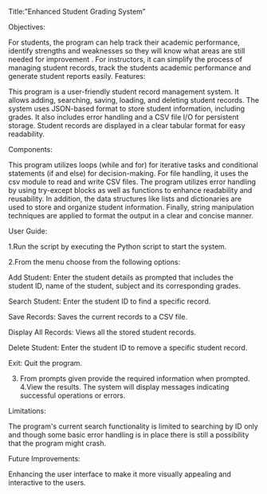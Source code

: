 Title:”Enhanced Student Grading System”

Objectives:

For students, the program can help track their academic performance, identify strengths and weaknesses so they will know what areas are still needed for improvement . For instructors, it can simplify the process of managing student records, track the students academic performance and  generate student  reports easily.
Features:

This program is  a user-friendly student record management system. It allows adding, searching, saving, loading, and deleting student records. The system uses JSON-based format to store student information, including grades. It also includes error handling  and a CSV file I/O for persistent storage. Student records are displayed in a clear tabular format for easy readability.

Components:

This program  utilizes loops (while and for) for iterative tasks and conditional statements (if and else) for decision-making. For file handling, it uses the csv module to read and write CSV files. The program utilizes error handling by  using try-except blocks as well as functions to enhance readability and reusability. In addition, the data structures like lists and dictionaries are used to store and organize student information. Finally, string manipulation techniques are applied to format the output in a clear and concise manner.

User Guide:

1.Run the script by executing  the Python script to start the system.

2.From the menu choose from the following options:

Add Student: Enter the student details  as prompted that includes the student ID, name of the student, subject and its corresponding grades.

Search Student: Enter the student ID to find a specific record.

Save Records: Saves the current records to a CSV file.

Display All Records: Views all the stored student records.

Delete Student: Enter the student ID to remove a  specific student record.

Exit: Quit  the program.

3. From prompts given provide the required information when prompted.
4.View the results. The system will display messages indicating successful operations or errors.

Limitations:

The program's  current search functionality is limited to searching by ID only and though some basic error handling is in place there is still a possibility that the program might  crash.

Future Improvements:

​​Enhancing the user interface to make it more visually appealing and interactive to the users.
